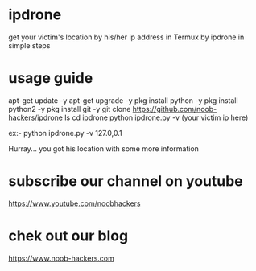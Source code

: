 # ipdrone
get your victim's location by his/her ip address in Termux by ipdrone
in simple steps 

# usage guide
apt-get update -y
apt-get upgrade -y
pkg install python -y
pkg install python2 -y
pkg install git -y
git clone https://github.com/noob-hackers/ipdrone
ls
cd ipdrone
python ipdrone.py -v (your victim ip here)

ex:- python ipdrone.py -v 127.0,0.1

Hurray... you got his location with some more information

# subscribe our channel on youtube
https://www.youtube.com/noobhackers

# chek out our blog 
https://www.noob-hackers.com
